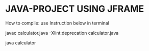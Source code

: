 # JAVA-PROJECT USING JFRAME
How to compile: use Instruction below  in terminal

javac calculator.java -Xlint:deprecation calculator.java

java calculator
